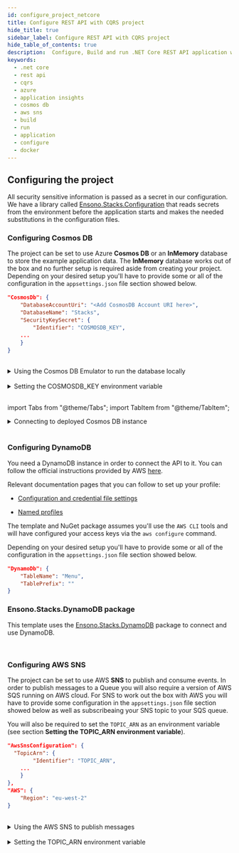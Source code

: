 ```yaml
---
id: configure_project_netcore
title: Configure REST API with CQRS project
hide_title: true
sidebar_label: Configure REST API with CQRS project
hide_table_of_contents: true
description:  Configure, Build and run .NET Core REST API application with CQRS on local and docker container
keywords:
  - .net core
  - rest api
  - cqrs
  - azure
  - application insights
  - cosmos db
  - aws sns
  - build
  - run
  - application
  - configure
  - docker
---
```



## Configuring the project

All security sensitive information is passed as a secret in our configuration. We have a library called [Ensono.Stacks.Configuration](https://github.com/Ensono/stacks-dotnet-packages-configuration) that reads secrets from the environment before the application starts and makes the needed substitutions in the configuration files.

### Configuring Cosmos DB

The project can be set to use Azure **Cosmos DB** or an **InMemory** database to store the example application data. The **InMemory** database works out of the box and no further setup is required aside from creating your project. Depending on your desired setup you'll have to provide some or all of the configuration in the `appsettings.json` file section showed below.

```json title="<PROJECT-NAME>/src/api/xxENSONOxx.xxSTACKSxx.API/appsettings.json"
"CosmosDb": {
	"DatabaseAccountUri": "<Add CosmosDB Account URI here>",
	"DatabaseName": "Stacks",
	"SecurityKeySecret": {
		"Identifier": "COSMOSDB_KEY",
	...
	}
}
```

<br />

<details>
<summary>Using the Cosmos DB Emulator to run the database locally</summary>

<div>

For running on local environments (Windows/Linux/macOS) please follow the [instructions provided by Microsoft.](https://docs.microsoft.com/en-us/azure/cosmos-db/local-emulator?tabs=ssl-netstd21)

1. Navigate to the local Cosmos DB URL in your browser as indicated in the documentation given in the above link.

2. Identify the **Primary Key**. Please refer to the field in the screenshot below. ![CosmosDB](/img/cosmosdb_emulator_3.png)

3. Cosmos DB has to contain a fixed structure depending on your project. Create a collection `Stacks` (this corresponds to `DatabaseName` in the `appsettings.json` file) with a container id `Menu` (name of domain object) and the partition key `/id`. Keep in mind that if you've changed the domain (default being `Menu`), you have to supply your own domain when creating the container.

![CosmosDB](/img/cosmosdb_emulator_1.png)

:::note CosmosDb environment variable

To interact with CosmosDb there is a environment variable called `COSMOSDB_KEY` that needs to be set before running your application. This variable holds the value of the **Primary Key** you got from step 2. Please see the next section on details of how to set it on your machine.

:::

</div>
</details>

<br />

<details>
<summary>Setting the COSMOSDB_KEY environment variable</summary>
<div>


<Tabs
defaultValue="windows"
values={[
{label: 'Windows', value: 'windows'},
{label: 'Unix', value: 'unix'}
]}>
<TabItem value="windows">

There are a couple of different ways to set the environment variable

## Using Powershell for COSMOSDB_KEY

You can use `Powershell` with administrator privileges to execute the command below. Substitute `<PRIMARY-KEY-HERE>` with your own key.

```powershell title="Run PS command to add the COSMOSDB_KEY system variable"
[Environment]::SetEnvironmentVariable("COSMOSDB_KEY", "<PRIMARY-KEY-HERE>", [EnvironmentVariableTarget]::Machine)
```

## Using Visual Studio for COSMOSDB_KEY

1. Open the project in Visual Studio. The solution file is located at `src/api/xxENSONOxx.xxSTACKSxx.API.sln`.

2. Add **COSMOSDB_KEY** environment variable to the **launchSettings.json** file generated by Visual Studio and add the Cosmos DB Primary Key value.

```json title="src/api/xxENSONOxx.xxSTACKSxx.API/properties/launchSettings.json"
{
  ...
  "profiles": {
    "xxENSONOxx.xxSTACKSxx.API": {
      "environmentVariables": {
        "ASPNETCORE_ENVIRONMENT": "Development",
        "COSMOSDB_KEY": "<PRIMARY-KEY-HERE>"
        ...
      }
    }
  }
}
```

## Using VSCode for COSMOSDB_KEY

If you're using VSCode that means you'll have a `launch.json` file generated when you try to run the project. In that file there's an `env` section where you can put environment variables for the current session.

```json title="launch.json"
"env": {
	...
    "COSMOSDB_KEY": "<PRIMARY-KEY-HERE>",
    ...
}
```

:::note Note on usage

The variable is referenced in **appsettings.json**. As mentioned in the beginning section of this page this environment variable name will be substituted with the actual value on startup.

```json title="src/api/xxENSONOxx.xxSTACKSxx.API/appsettings.json"
"CosmosDb": {
    ...
    "SecurityKeySecret": {
        "Identifier": "COSMOSDB_KEY",
        ...
    }
}
```

:::

</TabItem>
<TabItem value="unix">

There are a couple of different ways to set the environment variable

## Using terminal for COSMOSDB_KEY

You can use the `terminal` to execute the command below. Substitute `<PRIMARY-KEY-HERE>` with your own key. This will set the environment variable only for the current session of your terminal.

```shell title="Run terminal command to add the COSMOSDB_KEY system variable"
export COSMOSDB_KEY=<PRIMARY-KEY-HERE>
```

To set the environment variable permanently on your system you'll have to edit your `bash_profile` or `.zshenv` file depending on which shell are you using.

```shell title="Example for setting env variable in .zchenv"
echo 'export COSMOSDB_KEY=<PRIMARY-KEY-HERE>' >> ~/.zshenv
```

## Using Visual Studio Code for COSMOSDB_KEY

If you're using VSCode that means you'll have a `launch.json` file generated when you try to run the project. In that file there's an `env` section where you can put environment variables for the current session.

```json title="launch.json"
"env": {
	...
    "COSMOSDB_KEY": "<PRIMARY-KEY-HERE>",
    ...
}
```

:::note Note on usage

The variable is referenced in **appsettings.json**. As mentioned in the beginning section of this page this environment variable name will be substituted with the actual value on startup.

```json title="src/api/xxENSONOxx.xxSTACKSxx.API/appsettings.json"
"CosmosDb": {
    ...
    "SecurityKeySecret": {
        "Identifier": "COSMOSDB_KEY",
        ...
    }
}
```

:::
</TabItem>
</Tabs>
</div>
</details>

<br />

import Tabs from "@theme/Tabs";
import TabItem from "@theme/TabItem";

<details>
<summary>Connecting to deployed Cosmos DB instance</summary>

<div>
When choosing not to run the CosmosDB locally via the emulator, further configuration needs to be changed in the `appsettings.json` file.

Aside from setting the `COSMOSDB_KEY` as an environment variable (described in the previous section), you'll have to set the CosmosDB URI parameter `DatabaseAccountUri` as well.

```json title="<PROJECT-NAME>/src/api/xxENSONOxx.xxSTACKSxx.API/appsettings.json"
"CosmosDb": {
	"DatabaseAccountUri": "<Add CosmosDB Account URI here>",
	"DatabaseName": "Stacks",
	"SecurityKeySecret": {
		"Identifier": "COSMOSDB_KEY",
	...
	}
}
```

</div>
</details>

<br />

### Configuring DynamoDB

You need a DynamoDB instance in order to connect the API to it. You can follow the official instructions provided by AWS [here](https://docs.aws.amazon.com/amazondynamodb/latest/developerguide/SettingUp.DynamoWebService.html).

Relevant documentation pages that you can follow to set up your profile:

- [Configuration and credential file settings](https://docs.aws.amazon.com/cli/latest/userguide/cli-configure-files.html)

- [Named profiles](https://docs.aws.amazon.com/cli/latest/userguide/cli-configure-profiles.html)

The template and NuGet package assumes you'll use the `AWS CLI` tools and will have configured your access keys via the `aws configure` command.

Depending on your desired setup you'll have to provide some or all of the configuration in the `appsettings.json` file section showed below.

```json title="<PROJECT-NAME>/src/api/xxENSONOxx.xxSTACKSxx.API/appsettings.json"
"DynamoDb": {
    "TableName": "Menu",
    "TablePrefix": ""
}
```

### Ensono.Stacks.DynamoDB package

This template uses the [Ensono.Stacks.DynamoDB](https://github.com/Ensono/stacks-dotnet-packages-dynamodb) package to connect and use DynamoDB.

<br />

### Configuring AWS SNS

The project can be set to use AWS **SNS** to publish and consume events. In order to publish messages to a Queue you will also require a version of AWS SQS running on AWS cloud. For SNS to work out the box with AWS you will have to provide some configuration in the `appsettings.json` file section showed below as well as subscribeaing your SNS topic to your SQS queue.

You will also be required to set the `TOPIC_ARN` as an environment variable (see section **Setting the TOPIC_ARN environment variable**).

```json title="<PROJECT-NAME>/src/api/xxENSONOxx.xxSTACKSxx.API/appsettings.json"
"AwsSnsConfiguration": {
  "TopicArn": {
		"Identifier": "TOPIC_ARN",
	...
	}
},
"AWS": {
    "Region": "eu-west-2"
}
```

<br />

<details>
<summary>Using the AWS SNS to publish messages</summary>

<div>

For running on local environments you will still require a version of AWS SNS running on AWS cloud.

1. Navigate to the SNS Topic in your browser.

2. Identify the **TopicArn**. This is located within: Amazon SNS --> Topics --> topic-name (e.g. stacks-dev) --> TopicArn

3. Apply the **TopicArn** obtained to the environmental variable called `TOPIC_ARN` (Please see the next section on details of how to set it on your machine).

4. Run your application and carry out some event worth actions (create domain objects, retrieve domain objects, delete domain objects etc...). Any time you carry out an action which should raise an event, there will be an event raised within your AWS SQS queue.

5. Navigate to the SQS Queue in your browser and select `Send and receive messages`. Select `Poll for messages` and see all the events raised.

</div>
</details>

<br />

<details>
<summary>Setting the TOPIC_ARN environment variable</summary>
<div>


<Tabs
defaultValue="windows"
values={[
{label: 'Windows', value: 'windows'},
{label: 'Unix', value: 'unix'}
]}>
<TabItem value="windows">

There are a couple of different ways to set the environment variable

## Using Powershell for TOPIC_ARN

You can use `Powershell` with administrator privileges to execute the command below. Substitute `<TOPIC-ARN-HERE>` with your own key.

```powershell title="Run PS command to add the TOPIC_ARN system variable"
[Environment]::SetEnvironmentVariable("TOPIC_ARN", "<TOPIC-ARN-HERE>", [EnvironmentVariableTarget]::Machine)
```

## Using Visual Studio for TOPIC_ARN

1. Open the project in Visual Studio. The solution file is located at `src/api/xxENSONOxx.xxSTACKSxx.API.sln`.

2. Add **TOPIC_ARN** environment variable to the **launchSettings.json** file generated by Visual Studio and add the SNS topic ARN value.

```json title="src/api/xxENSONOxx.xxSTACKSxx.API/properties/launchSettings.json"
{
  ...
  "profiles": {
    "xxENSONOxx.xxSTACKSxx.API": {
      "environmentVariables": {
        "ASPNETCORE_ENVIRONMENT": "Development",
        "TOPIC_ARN": "<TOPIC-ARN-HERE>"
        ...
      }
    }
  }
}
```

## Using VSCode for TOPIC_ARN

If you're using VSCode that means you'll have a `launch.json` file generated when you try to run the project. In that file there's an `env` section where you can put environment variables for the current session.

```json title="launch.json"
"env": {
	...
    "TOPIC_ARN": "<TOPIC-ARN-HERE>",
    ...
}
```

:::note Note on usage

The variable is referenced in **appsettings.json**. As mentioned in the beginning section of this page this environment variable name will be substituted with the actual value on startup.

```json title="src/api/xxENSONOxx.xxSTACKSxx.API/appsettings.json"
"AwsSnsConfiguration": {
  "TopicArn": {
		"Identifier": "TOPIC_ARN",
	...
	}
}
```

:::

</TabItem>
<TabItem value="unix">

There are a couple of different ways to set the environment variable

## Using terminal for TOPIC_ARN

You can use the `terminal` to execute the command below. Substitute `<TOPIC-ARN-HERE>` with your own key. This will set the environment variable only for the current session of your terminal.

```shell title="Run terminal command to add the TOPIC_ARN system variable"
export TOPIC_ARN=<TOPIC-ARN-HERE>
```

To set the environment variable permanently on your system you'll have to edit your `bash_profile` or `.zshenv` file depending on which shell are you using.

```shell title="Example for setting env variable in .zchenv"
echo 'export TOPIC_ARN=<TOPIC-ARN-HERE>' >> ~/.zshenv
```

## Using Visual Studio Code for TOPIC_ARN

If you're using VSCode that means you'll have a `launch.json` file generated when you try to run the project. In that file there's an `env` section where you can put environment variables for the current session.

```json title="launch.json"
"env": {
	...
    "TOPIC_ARN": "<TOPIC-ARN-HERE>",
    ...
}
```

:::note Note on usage

The variable is referenced in **appsettings.json**. As mentioned in the beginning section of this page this environment variable name will be substituted with the actual value on startup.

```json title="src/api/xxENSONOxx.xxSTACKSxx.API/appsettings.json"
"AwsSnsConfiguration": {
  "TopicArn": {
		"Identifier": "TOPIC_ARN",
	...
	}
}
```

:::
</TabItem>
</Tabs>
</div>
</details>
